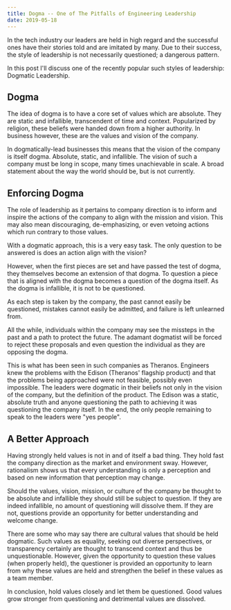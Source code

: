 ```yaml
---
title: Dogma -- One of The Pitfalls of Engineering Leadership
date: 2019-05-18
---
```


In the tech industry our leaders are held in high regard and the successful ones have their stories told and are imitated by many. Due to their success, the style of leadership is not necessarily questioned; a dangerous pattern.

In this post I'll discuss one of the recently popular such styles of leadership: Dogmatic Leadership.

<!--readmore-->

## Dogma

The idea of dogma is to have a core set of values which are absolute. They are static and infallible, transcendent of time and context. Popularized by religion, these beliefs were handed down from a higher authority. In business however, these are the values and vision of the company.

In dogmatically-lead businesses this means that the vision of the company is itself dogma. Absolute, static, and infallible. The vision of such a company must be long in scope, many times unachievable in scale. A broad statement about the way the world should be, but is not currently.

## Enforcing Dogma

The role of leadership as it pertains to company direction is to inform and inspire the actions of the company to align with the mission and vision. This may also mean discouraging, de-emphasizing, or even vetoing actions which run contrary to those values.

With a dogmatic approach, this is a very easy task. The only question to be answered is does an action align with the vision? 

However, when the first pieces are set and have passed the test of dogma, they themselves become an extension of that dogma. To question a piece that is aligned with the dogma becomes a question of the dogma itself. As the dogma is infallible, it is not to be questioned.

As each step is taken by the company, the past cannot easily be questioned, mistakes cannot easily be admitted, and failure is left unlearned from.

All the while, individuals within the company may see the missteps in the past and a path to protect the future. The adamant dogmatist will be forced to reject these proposals and even question the individual as they are opposing the dogma.

This is what has been seen in such companies as Theranos. Engineers knew the problems with the Edison (Theranos' flagship product) and that the problems being approached were not feasible, possibly even impossible. The leaders were dogmatic in their beliefs not only in the vision of the company, but the definition of the product. The Edison was a static, absolute truth and anyone questioning the path to achieving it was questioning the company itself. In the end, the only people remaining to speak to the leaders were "yes people".

## A Better Approach

Having strongly held values is not in and of itself a bad thing. They hold fast the company direction as the market and environment sway. However, rationalism shows us that every understanding is only a perception and based on new information that perception may change.

Should the values, vision, mission, or culture of the company be thought to be absolute and infallible they should still be subject to question. If they are indeed infallible, no amount of questioning will dissolve them. If they are not, questions provide an opportunity for better understanding and welcome change.

There are some who may say there are cultural values that should be held dogmatic. Such values as equality, seeking out diverse perspectives, or transparency certainly are thought to transcend context and thus be unquestionable. However, given the opportunity to question these values (when properly held), the questioner is provided an opportunity to learn from why these values are held and strengthen the belief in these values as a team member.

In conclusion, hold values closely and let them be questioned. Good values grow stronger from questioning and detrimental values are dissolved.


